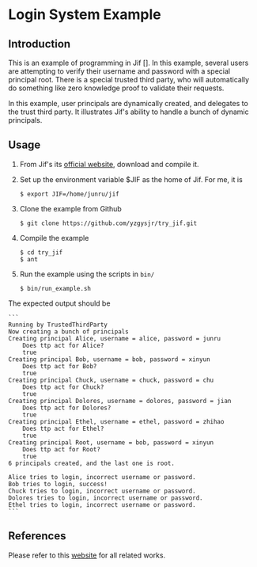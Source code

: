 # Login System Example

## Introduction

This is an example of programming in Jif [].
In this example, several users are attempting to verify their username and password with a special principal root.
There is a special trusted third party, who will automatically do something like zero knowledge proof
to validate their requests.

In this example, user principals are dynamically created, and delegates to the trust third party.
It illustrates Jif's ability to handle a bunch of dynamic principals.

## Usage

 1. From Jif's its [official website](http://www.cs.cornell.edu/jif/), download and compile it.
 2. Set up the environment variable $JIF as the home of Jif. For me, it is

    ```{bash}
    $ export JIF=/home/junru/jif
    ```
 3. Clone the example from Github

    ```{bash}
    $ git clone https://github.com/yzgysjr/try_jif.git
    ```
 4. Compile the example

    ```{bash}
    $ cd try_jif
    $ ant
    ```
 5. Run the example using the scripts in `bin/`

    ```{bash}
    $ bin/run_example.sh
    ```
 The expected output should be
 
    ```
    Running by TrustedThirdParty
    Now creating a bunch of principals
    Creating principal Alice, username = alice, password = junru
    	Does ttp act for Alice?
    	true
    Creating principal Bob, username = bob, password = xinyun
    	Does ttp act for Bob?
    	true
    Creating principal Chuck, username = chuck, password = chu
    	Does ttp act for Chuck?
    	true
    Creating principal Dolores, username = dolores, password = jian
    	Does ttp act for Dolores?
    	true
    Creating principal Ethel, username = ethel, password = zhihao
    	Does ttp act for Ethel?
    	true
    Creating principal Root, username = bob, password = xinyun
    	Does ttp act for Root?
    	true
    6 principals created, and the last one is root.
    
    Alice tries to login, incorrect username or password.
    Bob tries to login, success!
    Chuck tries to login, incorrect username or password.
    Dolores tries to login, incorrect username or password.
    Ethel tries to login, incorrect username or password.
    ```
## References

   Please refer to this [website](http://www.cs.cornell.edu/jif/) for all related works.
